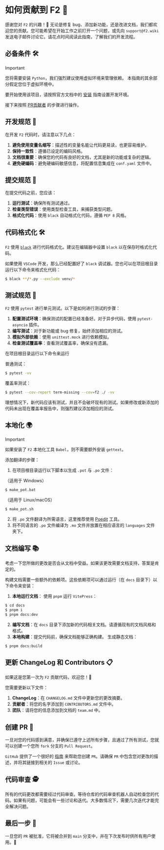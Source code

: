 # 如何贡献到 F2 🚀

感谢您对 `F2` 的兴趣！🎉 无论是修复 bug、添加新功能，还是改进文档，我们都欢迎您的贡献。您可能希望在开始工作之前打开一个问题，或先向 `support@f2.wiki` 发送电子邮件讨论它。请花点时间阅读此指南，了解我们的开发流程。

## 必备条件 🛠️
> [!IMPORTANT]
> 您将需要安装 `Python`，我们强烈建议使用虚拟环境来管理依赖。
> 本指南的其余部分假定您位于虚拟环境中。

要开始使用该项目，请按照官方文档中的 [安装](https://f2.wiki/install#必备条件) 指南设置开发环境。

接下来按照 [PR贡献者](https://f2.wiki/install#pr贡献者) 的步骤进行操作。

## 开发规范 📝
在开发 `F2` 代码时，请注意以下几点：

1. **避免使用变量名缩写**：描述性的变量名能让代码更易读，也更容易维护。
2. **保持一致性**：遵循已设定的编码风格。
3. **文档很重要**：确保您的代码有良好的文档，尤其是新的功能或复杂的逻辑。
4. **避免硬编码**：避免硬编码敏感信息，将配置信息集成在 `conf.yaml` 文件中。

## 提交规范 📌
在提交代码之前，您应该：

1. **运行测试**：确保所有测试通过。
2. **检查类型错误**：使用类型检查工具，来捕获类型问题。
3. **格式化代码**：使用 `black` 自动格式化代码，遵循 `PEP 8` 风格。

## 代码格式化 🛠️

`F2` 使用 [`black`](https://github.com/psf/black) 进行代码格式化。建议在编辑器中设置 `black` 以在保存时格式化代码。

如果使用 `VSCode` 开发，那么已经配置好了 `black` 调试器。您也可以在项目根目录运行以下命令来格式化代码：

```bash
$ black **/*.py --exclude venv/*
```

## 测试规范 🧪
`F2` 使用 `pytest` 进行单元测试。以下是如何进行测试的步骤：

1. **配置测试环境**：确保测试的配置已经准备好。对于异步代码，使用 `pytest-asyncio` 插件。
2. **编写测试**：对于新功能或 bug 修复，始终添加相应的测试。
3. **模拟外部依赖**：使用 `unittest.mock` 进行依赖模拟。
4. **检查测试覆盖率**：查看测试覆盖率，确保没有遗漏。

在项目根目录运行以下命令来运行

普通测试：
```bash
$ pytest -vv
```

覆盖率测试：
```bash
$ pytest --cov-report term-missing --cov=f2 ./ -vv
```

理想情况下，新代码应该有测试，并且不会破坏现有的测试。如果修改或新添加的代码未出现在覆盖率报告中，则强烈建议添加相应的测试。

## 本地化 🌍
> [!IMPORTANT]
> 如果安装了 `F2` 本地化工具 `Babel`，则不需要额外安装 `gettext`。

添加翻译的步骤：

1. 在项目根目录运行以下脚本以生成 `.pot` 与 `.po` 文件：

（适用于 Windows）
```bash
$ make_pot.bat
```
（适用于 Linux/macOS）
```bash
$ make_pot.sh
```
2. 将 `.po` 文件翻译为所需语言，这里推荐使用 [Poedit](https://poedit.net/) 工具。
3. 将不同语言的 `.po` 文件编译为 `.mo` 文件并放置在相应语言的 `languages` 文件夹下。

## 文档编写 📚
考虑一下您所做的更改是否会从文档中受益。如果该更改需要文档支持，答案是肯定的。

构建文档需要一些额外的依赖项。这些依赖项可以通过运行（在 `docs` 目录下）以下命令来安装：

1. **本地运行文档**：
使用 `pnpm` 运行 `VitePress`：
```bash
$ cd docs
$ pnpm i
$ pnpm docs:dev
```
2. **编写文档**：在 `docs` 目录下添加新的代码相关文档。请遵循现有的文档风格和格式。
3. **本地构建**：提交代码前，确保文档能够正确构建。
生成静态文档：
```bash
$ pnpm docs:build
```

## 更新 ChangeLog 和 Contributors 📋
如果这是您第一次为 `F2` 贡献代码，欢迎您！🎉

您需要更新以下文件：
1. **ChangeLog**：在 `CHANGELOG.md` 文件中更新您的更改摘要。
2. **贡献者**：将您的名字添加到 `CONTRIBUTORS.md` 文件中。
3. **团队**：请将您的信息添加到文档的 `team.md` 中。

## 创建 PR 🚀
一旦对您的代码感到满意，并确保已遵守上述所有步骤，且通过了所有测试，您就可以创建一个您所 `fork` 分支的 `Pull Request`。

`GitHub` 提供了一个很好的 [指南](https://docs.github.com/en/github/collaborating-with-issues-and-pull-requests/creating-a-pull-request) 来帮助您创建 `PR`。请确保 `PR` 中包含您对更改的描述，并将其链接到相关的 `Issue` 或讨论。

## 代码审查 🕵️
所有的代码更改都需要经过代码审查。等待仓库的代码审查机器人自动检查您的代码。如果有问题，可能会有一些讨论和迭代。大多数情况下，需要几次迭代才能完全解决问题。

## 最后一步 🏁
一旦您的 `PR` 被批准，它将被合并到 `main` 分支中，并在下次发布时供所有用户使用。🚀